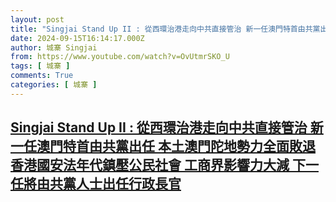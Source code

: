 ```yaml
---
layout: post
title: "Singjai Stand Up II : 從西環治港走向中共直接管治 新一任澳門特首由共黨出任 本土澳門陀地勢力全面敗退 香港國安法年代鎮壓公民社會 工商界影響力大減 下一任將由共黨人士出任行政長官"
date: 2024-09-15T16:14:17.000Z
author: 城寨 Singjai
from: https://www.youtube.com/watch?v=OvUtmrSKO_U
tags: [ 城寨 ]
comments: True
categories: [ 城寨 ]
---
```

<!--1726416857000-->
[Singjai Stand Up II : 從西環治港走向中共直接管治 新一任澳門特首由共黨出任 本土澳門陀地勢力全面敗退 香港國安法年代鎮壓公民社會 工商界影響力大減 下一任將由共黨人士出任行政長官](https://www.youtube.com/watch?v=OvUtmrSKO_U)
------

<div>

</div>
